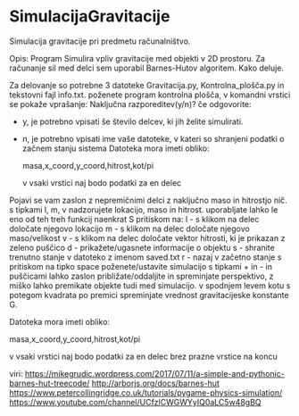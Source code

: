 # SimulacijaGravitacije
Simulacija gravitacije pri predmetu računalništvo.

Opis:
Program Simulira vpliv gravitacije med objekti v 2D prostoru. Za računanje sil med delci sem uporabil Barnes-Hutov algoritem.
Kako deluje.

Za delovanje so potrebne 3 datoteke Gravitacija.py, Kontrolna_plošča.py in tekstovni fajl info.txt. 
poženete program kontrolna plošča, v komandni vrstici se pokaže vprašanje: Naključna razporeditev(y/n)?
če odgovorite:
- y, je potrebno vpisati še število delcev, ki jih želite simulirati. 
- n, je potrebno vpisati ime vaše datoteke, v kateri so shranjeni podatki o začnem stanju sistema
    Datoteka mora imeti obliko:

    masa,x_coord,y_coord,hitrost,kot/pi

    v vsaki vrstici naj bodo podatki za en delec

Pojavi se vam zaslon z nepremičnimi delci z naključno maso in hitrostjo nič.
s tipkami l, m, v nadzorujete lokacijo, maso in hitrost. uporabljate lahko le eno od teh treh funkcij naenkrat
    S pritiskom na:
    l - s klikom na delec določate njegovo lokacijo
    m - s klikom na delec določate njegovo maso/velikost
    v - s klikom na delec določate vektor hitrosti, ki je prikazan z zeleno puščico
    d - prikažete/ugasnete informacije o objektu
    s - shranite trenutno stanje v datoteko z imenom saved.txt
    r - nazaj v začetno stanje
    s pritiskom na tipko space poženete/ustavite simulacijo
s tipkami + in - in puščicami lahko zaslon približate/oddaljite in spreminjate perspektivo, z miško lahko premikate objekte tudi med simulacijo. 
v spodnjem levem kotu s potegom kvadrata po premici spreminjate vrednost gravitacijeske konstante G.


Datoteka mora imeti obliko:

masa,x_coord,y_coord,hitrost,kot/pi

v vsaki vrstici naj bodo podatki za en delec
brez prazne vrstice na koncu



viri:
https://mikegrudic.wordpress.com/2017/07/11/a-simple-and-pythonic-barnes-hut-treecode/
http://arborjs.org/docs/barnes-hut
https://www.petercollingridge.co.uk/tutorials/pygame-physics-simulation/
https://www.youtube.com/channel/UCfzlCWGWYyIQ0aLC5w48gBQ




